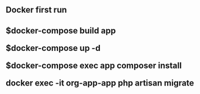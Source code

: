 <h2>Docker first run<h2>
<p>$docker-compose build app</p>
<p>$docker-compose up -d</p>
<p>$docker-compose exec app composer install</p>
<p>docker exec -it org-app-app php artisan migrate</p>
